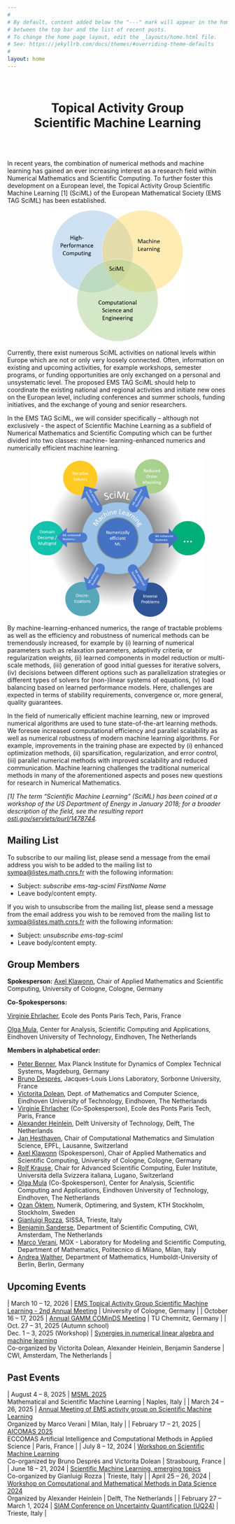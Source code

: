 ```yaml
---
#
# By default, content added below the "---" mark will appear in the home page
# between the top bar and the list of recent posts.
# To change the home page layout, edit the _layouts/home.html file.
# See: https://jekyllrb.com/docs/themes/#overriding-theme-defaults
#
layout: home
---
```


<div class="text-block emstagsciml">
	<br/>
	<center><h1>Topical Activity Group<br/> Scientific Machine Learning</h1></center>
	<br/>
</div>

<br/>

In recent years, the combination of numerical methods and machine learning has gained an ever increasing interest as a research field within Numerical Mathematics and Scientific Computing. To further foster this development on a European level, the Topical Activity Group Scientific Machine Learning [1] (SciML) of the European Mathematical Society (EMS TAG SciML) has been established. 

<p align="center">
  <img width="300" height="300" src="assets/img/SciML_overview.png"> 
</p>

Currently, there exist numerous SciML activities on national levels within Europe which are not or only very loosely connected. Often, information on existing and upcoming activities, for example workshops, semester programs, or funding opportunities are only exchanged on a personal and unsystematic level. The proposed EMS TAG SciML should help to coordinate the existing national and regional activities and initiate new ones on the European level, including conferences and summer schools, funding initiatives, and the exchange of young and senior researchers.

In the EMS TAG SciML, we will consider specifically – although not exclusively - the aspect of Scientific Machine Learning as a subfield of Numerical Mathematics and Scientific Computing which can be further divided into two classes: machine- learning-enhanced numerics and numerically efficient machine learning.

<p align="center">
  <img width="400" height="364" src="assets/img/bild_sciml_new.png"> 
</p>

By machine-learning-enhanced numerics, the range of tractable problems as well as the efficiency and robustness of numerical methods can be tremendously increased, for example by (i) learning of numerical parameters such as relaxation parameters, adaptivity criteria, or regularization weights, (ii) learned components in model reduction or multi-scale methods, (iii) generation of good initial guesses for iterative solvers, (iv) decisions between different options such as parallelization strategies or different types of solvers for (non-)linear systems of equations, (v) load balancing based on learned performance models. Here, challenges are expected in terms of stability requirements, convergence or, more general, quality guarantees.

In the field of numerically efficient machine learning, new or improved numerical algorithms are used to tune state-of-the-art learning methods. We foresee increased computational efficiency and parallel scalability as well as numerical robustness of modern machine learning algorithms. For example, improvements in the training phase are expected by (i) enhanced optimization methods, (ii) sparsification, regularization, and error control, (iii) parallel numerical methods with improved scalability and reduced communication. Machine learning challenges the traditional numerical methods in many of the aforementioned aspects and poses new questions for research in Numerical Mathematics.

<i>[1] The term “Scientific Machine Learning” (SciML) has been coined at a workshop of the US Department of Energy in January 2018; for a broader description of the field, see the resulting report [osti.gov/servlets/purl/1478744](https://www.osti.gov/servlets/purl/1478744).</i>

## Mailing List

To subscribe to our mailing list, please send a message from the email address you wish to be added to the mailing list to [sympa@listes.math.cnrs.fr](mailto:sympa@listes.math.cnrs.fr) with the following information:
* Subject: <i>subscribe ems-tag-sciml FirstName Name</i>
* Leave body/content empty.

If you wish to unsubscribe from the mailing list, please send a message from the email address you wish to be removed from the mailing list to [sympa@listes.math.cnrs.fr](mailto:sympa@listes.math.cnrs.fr) with the following information:
* Subject: <i>unsubscribe ems-tag-sciml</i>
* Leave body/content empty.

## Group Members

<b>Spokesperson:</b> [Axel Klawonn](mailto:axel.klawonn@uni-koeln.de), Chair of Applied Mathematics and Scientific Computing, University of Cologne, Cologne, Germany

<b>Co-Spokespersons:</b>

[Virginie Ehrlacher](mailto:virginie.ehrlacher@enpc.fr), Ecole des Ponts Paris Tech, Paris, France

[Olga Mula](mailto:o.mula@tue.nl), Center for Analysis, Scientific Computing and Applications, Eindhoven University of Technology, Eindhoven, The Netherlands

<!--To contact the spokespersons, send an email to [ems-tag-sciml-chair@listes.math.cnrs.fr](mailto:ems-tag-sciml-chair@listes.math.cnrs.fr).-->

<b>Members in alphabetical order:</b>

* [Peter Benner](mailto:benner@mpi-magdeburg.mpg.de), Max Planck Institute for Dynamics of Complex Technical Systems, Magdeburg, Germany
* [Bruno Després](mailto:bruno.despres@sorbonne-universite.fr), Jacques-Louis Lions Laboratory, Sorbonne University, France
* [Victorita Dolean](mailto:victorita.dolean@strath.ac.uk), Dept. of Mathematics and Computer Science, Eindhoven University of Technology, Eindhoven, The Netherlands
* [Virginie Ehrlacher](mailto:virginie.ehrlacher@enpc.fr) (Co-Spokesperson), Ecole des Ponts Paris Tech, Paris, France
* [Alexander Heinlein](mailto:a.heinlein@tudelft.nl), Delft University of Technology, Delft, The Netherlands
* [Jan Hesthaven](mailto:jan.hesthaven@epfl.ch), Chair of Computational Mathematics and Simulation Science, EPFL, Lausanne, Switzerland
* [Axel Klawonn](mailto:axel.klawonn@uni-koeln.de) (Spokesperson), Chair of Applied Mathematics and Scientific Computing, University of Cologne, Cologne, Germany
* [Rolf Krause](mailto:rolf.krause@usi.ch), Chair for Advanced Scientific Computing, Euler Institute, Università della Svizzera italiana, Lugano, Switzerland
* [Olga Mula](mailto:o.mula@tue.nl) (Co-Spokesperson), Center for Analysis, Scientific Computing and Applications, Eindhoven University of Technology, Eindhoven, The Netherlands
* [Ozan Öktem](mailto:ozan@kth.se), Numerik, Optimering, and System, KTH Stockholm, Stockholm, Sweden
* [Gianluigi Rozza](mailto:grozza@sissa.it), SISSA, Trieste, Italy
* [Benjamin Sanderse](mailto:b.sanderse@cwi.nl), Department of Scientific Computing, CWI, Amsterdam, The Netherlands
* [Marco Verani](mailto:marco.verani@polimi.it), MOX - Laboratory for Modeling and Scientific Computing, Department of Mathematics, Politecnico di Milano, Milan, Italy
* [Andrea Walther](mailto:andrea.walther@math.hu-berlin.de), Department of Mathematics, Humboldt-University of Berlin, Berlin, Germany

## Upcoming Events

| March 10 – 12, 2026 | <a href="https://cds.uni-koeln.de/en/workshops/ems-tag-sciml/save-the-date" target="_blank">EMS Topical Activity Group Scientific Machine Learning - 2nd Annual Meeting</a> | University of Cologne, Germany |
| October 16 – 17, 2025 | <a href="https://www.chemnitz-am.de/gamm-cmds2025/" target="_blank">Annual GAMM COMinDS Meeting</a> | TU Chemnitz, Germany |
| Oct. 27 – 31, 2025 (Autumn school) <br/> Dec. 1 – 3, 2025 (Workshop) | <a href="https://www.cwi.nl/en/education/semester-programmes/cwi-research-semester-programs/synergies-in-numerical-linear-algebra-and-machine-learning/" target="_blank">Synergies in numerical linear algebra and machine learning</a><br/> Co-organized by Victorita Dolean, Alexander Heinlein, Benjamin Sanderse | CWI, Amsterdam, The Netherlands |

## Past Events

| August 4 – 8, 2025 | <a href="https://sites.google.com/view/msml2025/home" target="_blank">MSML 2025</a><br/> Mathematical and Scientific Machine Learning | Naples, Italy |
| March 24 – 26, 2025 | <a href="https://www.mate.polimi.it/events/EMS-TAG-SciML-25/" target="_blank">Annual Meeting of EMS activity group on Scientific Machine Learning</a><br/> Organized by Marco Verani | Milan, Italy |
| February 17 – 21, 2025 | <a href="https://dte_aicomas_2025.iacm.info/" target="_blank">AICOMAS 2025</a><br/> ECCOMAS Artificial Intelligence and Computational Methods in Applied Science | Paris, France |
| July 8 – 12, 2024 | <a href="https://irma.math.unistra.fr/~micheldansac/SciML2024/" target="_blank">Workshop on Scientific Machine Learning</a> <br/> Co-organized by Bruno Després and Victorita Dolean | Strasbourg, France |
| June 18 – 21, 2024 | <a href="https://indico.sissa.it/event/107/" target="_blank">Scientific Machine Learning, emerging topics</a> <br/> Co-organized by Gianluigi Rozza | Trieste, Italy |
| April 25 – 26, 2024 | <a href="https://searhein.github.io/gamm-cominds-2024/" target="_blank">Workshop on Computational and Mathematical Methods in Data Science 2024</a> <br/> Organized by Alexander Heinlein | Delft, The Netherlands |
| February 27 – March 1, 2024 | <a href="https://www.siam.org/conferences/cm/conference/uq24" target="_blank">SIAM Conference on Uncertainty Quantification (UQ24)</a> | Trieste, Italy |

